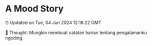 # A Mood Story

⏰ Updated on Tue, 04 Jun 2024 12:18:22 GMT

💭 Thought: Mungkin membuat catatan harian tentang pengalamanku ngoding.

